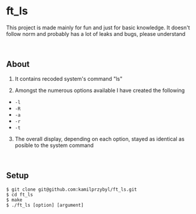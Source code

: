 # ft_ls
This project is made mainly for fun and just for basic knowledge.
It doesn't follow norm and probably has a lot of leaks and bugs, please understand 

<br />

## About
1. It contains recoded system's command "ls"

2. Amongst the numerous options available I have created the following
- `-l`
- `-R`
- `-a`
- `-r`
- `-t`

3. The overall display, depending on each option, stayed as identical as posible to the system command

<br />

## Setup
```
$ git clone git@github.com:kamilprzybyl/ft_ls.git
$ cd ft_ls
$ make
$ ./ft_ls [option] [argument]
```
